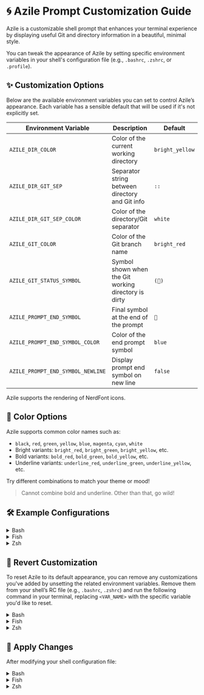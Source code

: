 # 🌀 Azile Prompt Customization Guide

Azile is a customizable shell prompt that enhances your terminal experience by
displaying useful Git and directory information in a beautiful, minimal style.

You can tweak the appearance of Azile by setting specific environment variables
in your shell's configuration file (e.g., `.bashrc`, `.zshrc`, or `.profile`).

## ✨ Customization Options

Below are the available environment variables you can set to control Azile’s appearance. 
Each variable has a sensible default that will be used if it's not explicitly set.

| Environment Variable              | Description                                      | Default          |
|-----------------------------------|--------------------------------------------------|------------------|
| `AZILE_DIR_COLOR`                 | Color of the current working directory           | `bright_yellow`  |
| `AZILE_DIR_GIT_SEP`               | Separator string between directory and Git info  | `::`             |
| `AZILE_DIR_GIT_SEP_COLOR`         | Color of the directory/Git separator             | `white`          |
| `AZILE_GIT_COLOR`                 | Color of the Git branch name                     | `bright_red`     |
| `AZILE_GIT_STATUS_SYMBOL`         | Symbol shown when the Git working directory is dirty | `()`        |
| `AZILE_PROMPT_END_SYMBOL`         | Final symbol at the end of the prompt            | ``              |
| `AZILE_PROMPT_END_SYMBOL_COLOR`   | Color of the end prompt symbol                   | `blue`           |
| `AZILE_PROMPT_END_SYMBOL_NEWLINE` | Display prompt end symbol on new line            | `false`          |

Azile supports the rendering of NerdFont icons.

## 🎨 Color Options

Azile supports common color names such as:

- `black`, `red`, `green`, `yellow`, `blue`, `magenta`, `cyan`, `white`
- Bright variants: `bright_red`, `bright_green`, `bright_yellow`, etc.
- Bold variants: `bold_red`, `bold_green`, `bold_yellow`, etc.
- Underline variants: `underline_red`, `underline_green`, `underline_yellow`, etc.

Try different combinations to match your theme or mood!

> Cannot combine bold and underline. Other than that, go wild!

## 🛠️  Example Configurations

<details>
<summary>Bash</summary>

```sh
export AZILE_DIR_COLOR="bright_blue"
export AZILE_DIR_GIT_SEP=" >> "
export AZILE_DIR_GIT_SEP_COLOR="green"
export AZILE_GIT_COLOR="bright_yellow"
export AZILE_GIT_STATUS_SYMBOL="✗"
export AZILE_PROMPT_END_SYMBOL="❯"
export AZILE_PROMPT_END_SYMBOL_COLOR="bright_cyan"
```

</details>

<details>
<summary>Fish</summary>

```sh
set -x AZILE_DIR_COLOR "bright_blue"
set -x AZILE_DIR_GIT_SEP " >> "
set -x AZILE_DIR_GIT_SEP_COLOR "green"
set -x AZILE_GIT_COLOR "bright_yellow"
set -x AZILE_GIT_STATUS_SYMBOL "✗"
set -x AZILE_PROMPT_END_SYMBOL "❯"
set -x AZILE_PROMPT_END_SYMBOL_COLOR "bright_cyan"
```

</details>

<details>
<summary>Zsh</summary>

```sh
export AZILE_DIR_COLOR="bright_blue"
export AZILE_DIR_GIT_SEP=" >> "
export AZILE_DIR_GIT_SEP_COLOR="green"
export AZILE_GIT_COLOR="bright_yellow"
export AZILE_GIT_STATUS_SYMBOL="✗"
export AZILE_PROMPT_END_SYMBOL="❯"
export AZILE_PROMPT_END_SYMBOL_COLOR="bright_cyan"
```

</details>

## 🔄 Revert Customization

To reset Azile to its default appearance, you can remove any customizations 
you've added by unsetting the related environment variables. Remove them from
your shell’s RC file (e.g., `.bashrc`, `.zshrc`) and run the following command
in your terminal, replacing `<VAR_NAME>` with the specific variable you'd like to reset.

<details>
<summary>Bash</summary>

```sh
unset <VAR_NAME> 

# example, reset dir color to default value of bright_yellow
unset AZILE_DIR_COLOR
```

</details>

<details>
<summary>Fish</summary>

```sh
set -e <VAR_NAME> 

# example, reset dir color to default value of bright_yellow
set -e AZILE_DIR_COLOR
```

</details>

<details>
<summary>Zsh</summary>

```sh
unset <VAR_NAME> 

# example, reset dir color to default value of bright_yellow
unset AZILE_DIR_COLOR
```

</details>

## 🚀 Apply Changes

After modifying your shell configuration file:

<details>
<summary>Bash</summary>

```sh
source ~/.bashrc
```

</details>

<details>
<summary>Fish</summary>

```sh
source ~/.config/fish/config.fish
```

</details>

<details>
<summary>Zsh</summary>

```sh
source ~/.zshrc
```

</details>

